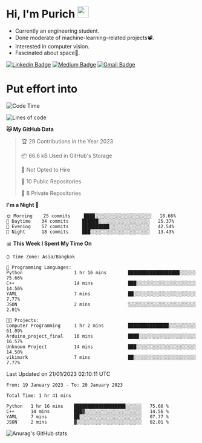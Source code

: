 <h1 align="left">Hi, I'm Purich
<img src="https://media.giphy.com/media/hvRJCLFzcasrR4ia7z/giphy.gif" width="30px"/></h1>

* Currently an engineering student.
* Done moderate of machine-learning-related projects:film_projector:.
* Interested in computer vision.
* Fascinated about space:milky_way:.

[![Linkedin Badge](https://img.shields.io/badge/-Purich-blue?style=flat-square&logo=Linkedin&logoColor=white&link=https://www.linkedin.com/in/purich-siritip-16b3b3255/)](https://www.linkedin.com/in/purich-siritip-16b3b3255) [![Medium Badge](https://img.shields.io/badge/-@purich-gray?style=flat-square&labelColor=000000&logo=Medium&link=https://medium.com/@phuritsiritip)](https://medium.com/@phuritsiritip)
[![Gmail Badge](https://img.shields.io/badge/-mark.phurit@gmail.com-c14438?style=flat-square&logo=Gmail&logoColor=white&link=mailto:mark.phurit@gmail.com)](mailto:mark.phurit@gmail.com)

# Put effort into

<!--START_SECTION:waka-->
![Code Time](http://img.shields.io/badge/Code%20Time-2%20hrs%203%20mins-blue)

![Lines of code](https://img.shields.io/badge/From%20Hello%20World%20I%27ve%20Written-1%20Million%20lines%20of%20code-blue)

**🐱 My GitHub Data** 

> 🏆 29 Contributions in the Year 2023
 > 
> 📦 66.6 kB Used in GitHub's Storage 
 > 
> 🚫 Not Opted to Hire
 > 
> 📜 10 Public Repositories 
 > 
> 🔑 8 Private Repositories  
 > 
**I'm a Night 🦉** 

```text
🌞 Morning    25 commits     ████░░░░░░░░░░░░░░░░░░░░░   18.66% 
🌆 Daytime    34 commits     ██████░░░░░░░░░░░░░░░░░░░   25.37% 
🌃 Evening    57 commits     ██████████░░░░░░░░░░░░░░░   42.54% 
🌙 Night      18 commits     ███░░░░░░░░░░░░░░░░░░░░░░   13.43%

```


📊 **This Week I Spent My Time On** 

```text
⌚︎ Time Zone: Asia/Bangkok

💬 Programming Languages: 
Python                   1 hr 16 mins        ███████████████████░░░░░░   75.66% 
C++                      14 mins             ███░░░░░░░░░░░░░░░░░░░░░░   14.56% 
YAML                     7 mins              ██░░░░░░░░░░░░░░░░░░░░░░░   7.77% 
JSON                     2 mins              ░░░░░░░░░░░░░░░░░░░░░░░░░   2.01%

🐱‍💻 Projects: 
Computer Programming     1 hr 2 mins         ███████████████░░░░░░░░░░   61.09% 
Arduino_project_final    16 mins             ████░░░░░░░░░░░░░░░░░░░░░   16.57% 
Unknown Project          14 mins             ███░░░░░░░░░░░░░░░░░░░░░░   14.58% 
vikimark                 7 mins              ██░░░░░░░░░░░░░░░░░░░░░░░   7.77%

```


 Last Updated on 21/01/2023 02:10:11 UTC
<!--END_SECTION:waka-->

<!--START_SECTION:waka-simple-->

```text
From: 19 January 2023 - To: 20 January 2023

Total Time: 1 hr 41 mins

Python   1 hr 16 mins    ███████████████████░░░░░░   75.66 %
C++      14 mins         ███▓░░░░░░░░░░░░░░░░░░░░░   14.56 %
YAML     7 mins          ██░░░░░░░░░░░░░░░░░░░░░░░   07.77 %
JSON     2 mins          ▓░░░░░░░░░░░░░░░░░░░░░░░░   02.01 %
```

<!--END_SECTION:waka-simple-->

![Anurag's GitHub stats](https://github-readme-stats.vercel.app/api?username=vikimark&show_icons=true&theme=gruvbox_light)

<!--
**vikimark/vikimark** is a ✨ _special_ ✨ repository because its `README.md` (this file) appears on your GitHub profile.

Here are some ideas to get you started:

- 🔭 I’m currently working on ...
- 🌱 I’m currently learning ...
- 👯 I’m looking to collaborate on ...
- 🤔 I’m looking for help with ...
- 💬 Ask me about ...
- 📫 How to reach me: ...
- 😄 Pronouns: ...
- ⚡ Fun fact: ...
-->
